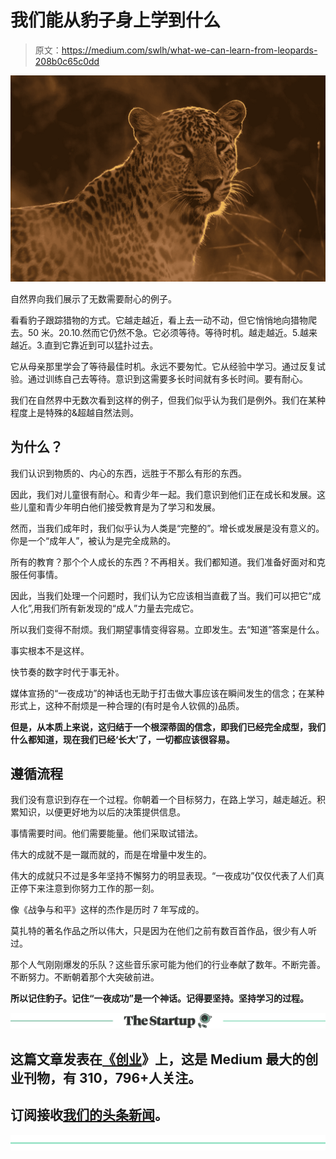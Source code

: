 # 我们能从豹子身上学到什么

> 原文：<https://medium.com/swlh/what-we-can-learn-from-leopards-208b0c65c0dd>

![](img/ef0972984f4a141fa37a4e5dfee531e0.png)

自然界向我们展示了无数需要耐心的例子。

看看豹子跟踪猎物的方式。它越走越近，看上去一动不动，但它悄悄地向猎物爬去。50 米。20.10.然而它仍然不急。它必须等待。等待时机。越走越近。5.越来越近。3.直到它靠近到可以猛扑过去。

它从母亲那里学会了等待最佳时机。永远不要匆忙。它从经验中学习。通过反复试验。通过训练自己去等待。意识到这需要多长时间就有多长时间。要有耐心。

我们在自然界中无数次看到这样的例子，但我们似乎认为我们是例外。我们在某种程度上是特殊的&超越自然法则。

## 为什么？

我们认识到物质的、内心的东西，远胜于不那么有形的东西。

因此，我们对儿童很有耐心。和青少年一起。我们意识到他们正在成长和发展。这些儿童和青少年明白他们接受教育是为了学习和发展。

然而，当我们成年时，我们似乎认为人类是“完整的”。增长或发展是没有意义的。你是一个“成年人”，被认为是完全成熟的。

所有的教育？那个个人成长的东西？不再相关。我们都知道。我们准备好面对和克服任何事情。

因此，当我们处理一个问题时，我们认为它应该相当直截了当。我们可以把它“成人化”,用我们所有新发现的“成人”力量去完成它。

所以我们变得不耐烦。我们期望事情变得容易。立即发生。去“知道”答案是什么。

事实根本不是这样。

快节奏的数字时代于事无补。

媒体宣扬的“一夜成功”的神话也无助于打击做大事应该在瞬间发生的信念；在某种形式上，这种不耐烦是一种合理的(有时是令人钦佩的)品质。

**但是，从本质上来说，这归结于一个根深蒂固的信念，即我们已经完全成型，我们什么都知道，现在我们已经‘长大’了，一切都应该很容易。**

## 遵循流程

我们没有意识到存在一个过程。你朝着一个目标努力，在路上学习，越走越近。积累知识，以便更好地为以后的决策提供信息。

事情需要时间。他们需要能量。他们采取试错法。

伟大的成就不是一蹴而就的，而是在增量中发生的。

伟大的成就只不过是多年坚持不懈努力的明显表现。“一夜成功”仅仅代表了人们真正停下来注意到你努力工作的那一刻。

像《战争与和平》这样的杰作是历时 7 年写成的。

莫扎特的著名作品之所以伟大，只是因为在他们之前有数百首作品，很少有人听过。

那个人气刚刚爆发的乐队？这些音乐家可能为他们的行业奉献了数年。不断完善。不断努力。不断朝着那个大突破前进。

**所以记住豹子。记住“一夜成功”是一个神话。记得要坚持。坚持学习的过程。**

[![](img/308a8d84fb9b2fab43d66c117fcc4bb4.png)](https://medium.com/swlh)

## 这篇文章发表在[《创业](https://medium.com/swlh)》上，这是 Medium 最大的创业刊物，有 310，796+人关注。

## 订阅接收[我们的头条新闻](http://growthsupply.com/the-startup-newsletter/)。

[![](img/b0164736ea17a63403e660de5dedf91a.png)](https://medium.com/swlh)